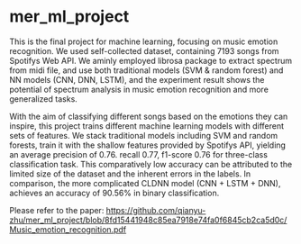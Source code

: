 # mer_ml_project
This is the final project for machine learning, focusing on music emotion recognition. We used self-collected dataset, containing 7193 songs from Spotifys Web API. We aminly employed librosa package to extract spectrum from midi file, and use both traditional models (SVM & random forest) and NN models (CNN, DNN, LSTM), and the experiment result shows the potential of spectrum analysis in music emotion recognition and more generalized tasks.

With the aim of classifying different songs based on the emotions they can inspire, this project trains different machine learning models with different sets of features. We stack traditional models including SVM and random forests, train it with the shallow features provided by Spotifys API, yielding an average precision of 0.76. recall 0.77, f1-score 0.76 for three-class classification task. This comparatively low accuracy can be attributed to the limited size of the dataset and the inherent errors in the labels. In comparison, the more complicated CLDNN model (CNN + LSTM + DNN), achieves an accuracy of 90.56% in binary classification.

Please refer to the paper: https://github.com/qianyu-zhu/mer_ml_project/blob/8fd15441948c85ea7918e74fa0f6845cb2ca5d0c/Music_emotion_recognition.pdf
